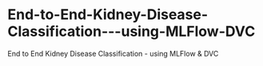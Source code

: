 # End-to-End-Kidney-Disease-Classification---using-MLFlow-DVC
End to End Kidney Disease Classification - using MLFlow &amp; DVC
